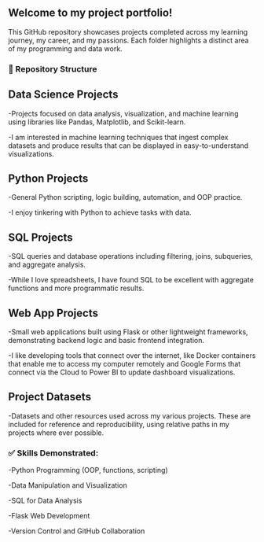 ## Welcome to my project portfolio! 
This GitHub repository showcases projects completed across my learning journey, my career, and my passions. Each folder highlights a distinct area of my programming and data work.

### 📁 Repository Structure

## Data Science Projects

-Projects focused on data analysis, visualization, and machine learning using libraries like Pandas, Matplotlib, and Scikit-learn.

-I am interested in machine learning techniques that ingest complex datasets and produce results that can be displayed in easy-to-understand visualizations. 

## Python Projects

-General Python scripting, logic building, automation, and OOP practice.

-I enjoy tinkering with Python to achieve tasks with data. 

## SQL Projects

-SQL queries and database operations including filtering, joins, subqueries, and aggregate analysis.

-While I love spreadsheets, I have found SQL to be excellent with aggregate functions and more programmatic results.

## Web App Projects

-Small web applications built using Flask or other lightweight frameworks, demonstrating backend logic and basic frontend integration.

-I like developing tools that connect over the internet, like Docker containers that enable me to access my computer remotely and Google Forms that connect via the Cloud to Power BI to update dashboard visualizations.

## Project Datasets

-Datasets and other resources used across my various projects. These are included for reference and reproducibility, using relative paths in my projects where ever possible.

### ✅ Skills Demonstrated:

-Python Programming (OOP, functions, scripting)

-Data Manipulation and Visualization

-SQL for Data Analysis

-Flask Web Development

-Version Control and GitHub Collaboration
